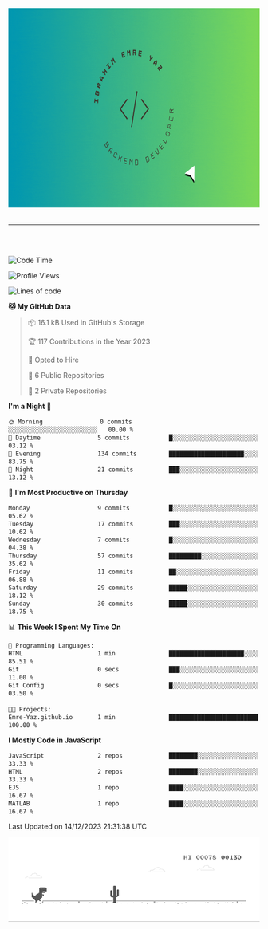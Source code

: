 <a href="https://emre-yaz.github.io/" target="_blank">
  <img src="Logo.gif" alt="Personal Logo" width="900" height="400">
</a>
<br>
<br>
<hr>
<br>
<br>

<!--START_SECTION:waka-->

![Code Time](http://img.shields.io/badge/Code%20Time-2%20mins-blue)

![Profile Views](http://img.shields.io/badge/Profile%20Views-9-blue)

![Lines of code](https://img.shields.io/badge/From%20Hello%20World%20I%27ve%20Written-589.8%20thousand%20lines%20of%20code-blue)

**🐱 My GitHub Data** 

> 📦 16.1 kB Used in GitHub's Storage 
 > 
> 🏆 117 Contributions in the Year 2023
 > 
> 💼 Opted to Hire
 > 
> 📜 6 Public Repositories 
 > 
> 🔑 2 Private Repositories 
 > 
**I'm a Night 🦉** 

```text
🌞 Morning                0 commits           ░░░░░░░░░░░░░░░░░░░░░░░░░   00.00 % 
🌆 Daytime                5 commits           █░░░░░░░░░░░░░░░░░░░░░░░░   03.12 % 
🌃 Evening                134 commits         █████████████████████░░░░   83.75 % 
🌙 Night                  21 commits          ███░░░░░░░░░░░░░░░░░░░░░░   13.12 % 
```
📅 **I'm Most Productive on Thursday** 

```text
Monday                   9 commits           █░░░░░░░░░░░░░░░░░░░░░░░░   05.62 % 
Tuesday                  17 commits          ███░░░░░░░░░░░░░░░░░░░░░░   10.62 % 
Wednesday                7 commits           █░░░░░░░░░░░░░░░░░░░░░░░░   04.38 % 
Thursday                 57 commits          █████████░░░░░░░░░░░░░░░░   35.62 % 
Friday                   11 commits          ██░░░░░░░░░░░░░░░░░░░░░░░   06.88 % 
Saturday                 29 commits          █████░░░░░░░░░░░░░░░░░░░░   18.12 % 
Sunday                   30 commits          █████░░░░░░░░░░░░░░░░░░░░   18.75 % 
```


📊 **This Week I Spent My Time On** 

```text
💬 Programming Languages: 
HTML                     1 min               █████████████████████░░░░   85.51 % 
Git                      0 secs              ███░░░░░░░░░░░░░░░░░░░░░░   11.00 % 
Git Config               0 secs              █░░░░░░░░░░░░░░░░░░░░░░░░   03.50 % 

🐱‍💻 Projects: 
Emre-Yaz.github.io       1 min               █████████████████████████   100.00 % 
```

**I Mostly Code in JavaScript** 

```text
JavaScript               2 repos             ████████░░░░░░░░░░░░░░░░░   33.33 % 
HTML                     2 repos             ████████░░░░░░░░░░░░░░░░░   33.33 % 
EJS                      1 repo              ████░░░░░░░░░░░░░░░░░░░░░   16.67 % 
MATLAB                   1 repo              ████░░░░░░░░░░░░░░░░░░░░░   16.67 % 
```




 Last Updated on 14/12/2023 21:31:38 UTC
<!--END_SECTION:waka-->

![Alt Text](dino.gif)

<!--
**Emre-Yaz/emre-yaz** is a ✨ _special_ ✨ repository because its `README.md` (this file) appears on your GitHub profile.
-->
